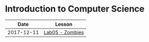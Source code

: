 # Introduction to Computer Science

|  Date      | Lesson |
|:----------:|:------:|
| 2017-12-11 |[Lab05 - Zombies](netlogo/labs/lab05_zombies.md)|
